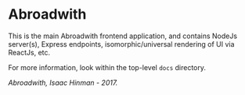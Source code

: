# Abroadwith

This is the main Abroadwith frontend application, and contains NodeJs server(s), Express
endpoints, isomorphic/universal rendering of UI via ReactJs, etc.

For more information, look within the top-level `docs` directory.

_Abroadwith, Isaac Hinman - 2017._
